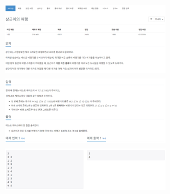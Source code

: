![Main09372(1)](.\img\Main09372(1).PNG)

![Main09372(2)](.\img\Main09372(2).PNG)

![Main09372(3)](.\img\Main09372(3).PNG)

